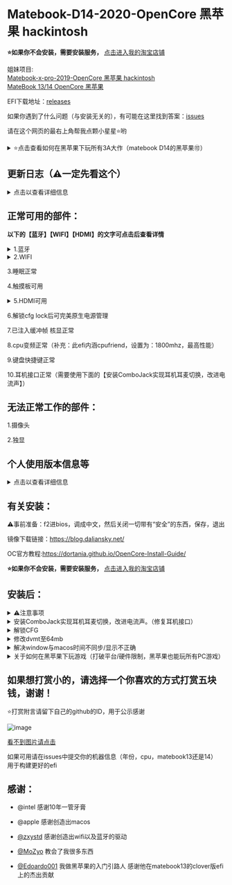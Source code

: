# Matebook-D14-2020-OpenCore 黑苹果 hackintosh  
  
  
**⭐️如果你不会安装，需要安装服务，** [点击进入我的淘宝店铺](https://item.taobao.com/item.htm?spm=2013.1.w4023-23478929585.7.643c3fccUH4XDY&id=638655575887)  
  
 


姐妹项目:  
[Matebook-x-pro-2019-OpenCore 黑苹果 hackintosh  ](https://github.com/ske1996/Matebook-x-pro-2019-Hackintosh-newest)  
[MateBook 13/14 OpenCore 黑苹果](https://github.com/ske1996/matebook-13-2019-oc-efi)  


  
EFI下载地址：[releases](https://github.com/ske1996/Matebook-D14-2020-hackintosh/releases)  

如果你遇到了什么问题（与安装无关的），有可能在这里找到答案：[issues](https://github.com/ske1996/Matebook-D14-2020-hackintosh/issues)  

请在这个网页的最右上角帮我点颗小星星⭐️哟  




<details>  
<summary>⭐️点击查看如何在黑苹果下玩所有3A大作（matebook D14的黑苹果🉑️）</summary>  
    
  
  
  
 ⚠️在注册的时候填写邀请码：DBZNT3EC  
！！可以白嫖3小时！！
  
       
      
我自己用的一个云电脑服务  
挺好用的能玩游戏（包括3A） 
也就是说在matebook13/14的黑苹果上也可以无硬件限制的玩任何游戏了  
直接4K全画质的开  
没啥延迟，就跟在本地玩一样  
我自己用的，推荐使用这个，这样在mac玩游戏也解决了  
  
⚠️在注册的时候填写邀请码：DBZNT3EC  
！！可以白嫖3小时！！
  
  
  
[点击进入它的官网](https://www.haixingcloud.com/#/Home)  
  

</details>   



       

   



## 更新日志（⚠️一定先看这个）  
<details>  
<summary>点击以查看详细信息</summary>  
  

- 20210506:  
合并了Catalina跟BigSur的EFI  

- 20210223:  
添加了一个Matebook D15 2020 pm981 专用的efi，一切正常  


- 20201205:  
关了sip  
以及设置安全模式为默认  

- 20201117:  
更新至oc 0.6.4，删除了一些不必要的东西，更新了所有我认为有必要更新的驱动  
  
  
- 20201012:    
修复了唤醒后色彩失真的问题，本次缓冲帧部分来自于[@Shaopeng](https://github.com/gongshaopeng0828)  

- 20201011:  
尝试修复了hdmi问题，目前hdmi可用，但是可能唤醒后会导致色彩失真的问题，可以尝试去偏好设置，显示器，色彩的位置做调整  
另外感谢[@Shaopeng](https://github.com/gongshaopeng0828)帮忙测试  

- 20200917:  
使用了Z大的最新AirportItlwm的wifi驱动，跟heliport说拜拜啦，今后可以原生切换wifi了，另将oc升级至0.6.1  
bigsur跟catalina需要对号入座，不可串着用  

- 20200904:  
上传了根据OC官方版制成的efi  
  
  
</details>   

## 正常可用的部件：
**以下的【蓝牙】【WIFI】【HDMI】的文字可点击后查看详情**   

<details>  
<summary>1.蓝牙</summary>   
  
驱动作者[@zxystd](https://github.com/OpenIntelWireless/IntelBluetoothFirmware)  
1. 华为的蓝牙鼠标不可用！！！  
2. 苹果的妙控2可用   
3. 亲眼所见，微软设计师鼠标可用[淘宝链接](https://detail.tmall.com/item.htm?id=575557854943&spm=a1z09.2.0.0.119c2e8dUqx3iI&_u=bkg3nm2911&sku_properties=5919063:6536025)  
4. 亲眼所见，型号为thinkpad 0a36193（SMB）的蓝牙鼠标可用，购买选“蓝牙无线激光”，[京东链接-移动端](https://item.m.jd.com/product/748175.html?utm_campaign=t_1001328990)  
5. Airpods可以用，但是你得配对一次，我们又不是白苹果，不能开盖就用  
6. 以下几个蓝牙鼠标根据群友测试说可用，但是我没亲眼所见，要是买了发现不能用别怪我  
----雷柏m200g/刺鳞树蝰/罗技m336/微软sculpt/英菲克/飞利浦spk7355  

</details>   

  
<details>  
<summary>2.WIFI</summary>  
  
1. 使用了Z大的最新AirportItlwm的wifi驱动，跟heliport说拜拜啦  


2. 驱动作者[@zxystd](https://github.com/OpenIntelWireless/itlwm)  

3. Airdrop和无线的随航不可用，随航需要插线用，handoff可用但有时不太稳定，可以用apple watch解锁mac，但是有时不稳定  
4. Wi-Fi觉得不好使的去上面我写出来的作者的repo里更新驱动
5. Wi-Fi连接要尽可能的去连5ghz的
6. 从Windows切换过来MacOS发现wifi没法用就关机，10s后再开机

</details>   

3.睡眠正常  

4.触摸板可用  

<details>  
<summary>5.HDMI可用 </summary>  

感谢[@Shaopeng](https://github.com/gongshaopeng0828)帮忙测试  

</details> 

6.解锁cfg lock后可完美原生电源管理

7.已注入缓冲帧 核显正常

8.cpu变频正常（补充：此efi内涵cpufriend，设置为：1800mhz，最高性能）

9.键盘快捷键正常  

10.耳机接口正常（需要使用下面的【安装ComboJack实现耳机耳麦切换，改进电流声】）
  
  
## 无法正常工作的部件：  


1.摄像头  

2.独显  




  
## 个人使用版本信息等   
<details>  
<summary>点击以查看详细信息</summary>  
oc版本0.6.0

自用macos版本：10.15.5 Catalina    

matebook D14 2020 i5-10210U  

</details>  

## 有关安装： 
  

⚠️事前准备：f2进bios，调成中文，然后关闭一切带有“安全”的东西，保存，退出  


镜像下载链接：https://blog.daliansky.net/  

OC官方教程:https://dortania.github.io/OpenCore-Install-Guide/  
  


**⭐️如果你不会安装，需要安装服务，** [点击进入我的淘宝店铺](https://item.taobao.com/item.htm?spm=a2oq0.12575281.0.0.45e51debf0yJ4n&ft=t&id=638314994173)  




  
  



## 安装后：  

<details>  
<summary>⚠️注意事项</summary>  
⚠️⚠️⚠️⚠️⚠️⚠️⚠️⚠️⚠️⚠️⚠️⚠️⚠️⚠️⚠️⚠️⚠️⚠️⚠️⚠️⚠️⚠️⚠️⚠️⚠️⚠️⚠️⚠️⚠️⚠️⚠️⚠️⚠️⚠️⚠️⚠️  
  
1.不要用oc引导windows，因为你弄不好你的正版软件许可证就全没了  
直接oc的选择系统界面里通过ctrl+回车选择mac的引导磁盘  
设置mac为默认引导磁盘，关闭config里，showpicker  
引导windows用f12选windows  


2.一定要先改三码再用，具体的教程自己百度  

3.icloud中的查找我的mac不要打开  

4.安全与隐私中的文件保险箱不要打开  

5.再任何系统，任何OS下都要杜绝热启动，意思是重启的话一律先选关机再用开机键开机  
无论是单个系统下的重启需求或者是想要重启切换系统，都不要选重启选项，一律先选关机再用开机键开机  
不然有可能会导致蓝牙，触控板，Wi-Fi失灵问题。  


</details>  

<details>  
<summary>安装ComboJack实现耳机耳麦切换，改进电流声。（修复耳机接口）</summary>   
  
参考： 

![image](http://m.qpic.cn/psc?/V51Uqo3Z3KmDDj0bhEZH0ySaLy25K537/ruAMsa53pVQWN7FLK88i5q01OKCJFpwjG8DeWk34ZAk2FSNjwQUoIN0*GZw*WPuJGXoFx6QKbikJBN0lMTsBAB*.2jRAK8HeEs9KtxTHRjs!/b&bo=SAdMAgAAAAADByM!&rf=viewer_4)



在这里下载由Heporis制作的ComboJack.

https://github.com/randomprofilename/ComboJack


终端运行下面路径的脚本
```bash
ComboJack_Installer/install.sh
```
  
</details>

  
  
<details>  
<summary>解锁CFG</summary>  

⚠️关于解锁cfg后能做到什么？  
完美的电源管理  
CPU完美变频  
完美睡眠（我个人经验：睡眠6H只掉了1%的电）  
⚠️以下教程的cfg lock偏移地址提取自matebook d14 2020款  
其他的需要自行提取bios并自行分析，核对偏移地址  
如因以下教程修改导致的一切后果，本人不予承担责任，下载本repo中任何一个文件视为同意以上条款  


以下教程来自：  
https://zhuanlan.zhihu.com/p/121655468

先去华为官网升级bios至1.19

然后找偏移地址就不用做了，我告诉你，就是0x3E  

【⚠️千万不要用oc去引导ru！！】懂得人自然懂，收起那个想法，老老实实按我下面写的来  
⚠️以下教程的cfg lock偏移地址提取自matebook d14 2020款  
其他的需要自行提取bios并自行分析，核对偏移地址  
如因以下教程修改导致的一切后果，本人不予承担责任，下载本repo中任何一个文件视为同意以上条款  


- U盘准备阶段：  
（大小无所谓）  

1.先准备一个u盘，格式化为fat32  
2.u盘里创建文件夹：EFI  
3.打开EFI文件夹，在里面创建文件夹BOOT  
4.复制[cfgunlock.zip(点击下载)](https://github.com/ske1996/matebook-13-2019-oc-efi/raw/master/cfgunlock.zip)里面的bootx64.efi进U盘的EFI/BOOT下  
5.关机后开机按F12使用这个U盘去引导，然后进入修改bios底层阶段  

- 以下为修改bios底层阶段：  
1. 进入后 ‘alt’ + ’=‘ 切换进 ACPI Variable  
2. 用pageup/pagedown/上下方向键找到 CPUSetup  
3. 回车进入然后用上下左右方向键找到对应的地址（也就是0x3e，那么就是纵坐标03，横坐标0e的位置）  
![image](http://m.qpic.cn/psc?/V51Uqo3Z3KmDDj0bhEZH0ySaLy25K537/ruAMsa53pVQWN7FLK88i5q01OKCJFpwjG8DeWk34ZAl40wvQBwENCvcC8AXw3U9pLndZFaQGhnrwveoEM7FzByVHyIsV*u1nI.1JoXvOXOA!/b&bo=0AIQAgAAAAABB.A!&rf=viewer_4)  
4. 一看，确实是0x01，那么回车，输入0 就可以看到它变成了0  
5. 使用'crtl' + 'w' 来保存 保存的时候屏幕上会直接显示update written 的，这说明已经写入了  
6. 使用'alt' + 'q' 来退出，然后即可回到引导进入系统了，CFG已经解锁  


修改完成后可以再用那个u盘引导启动一次，查看是否修改成功  
然后我建议使用[propertree](https://github.com/ske1996/matebook-13-2019-oc-efi/raw/master/ProperTree.zip)修改EFI分区中的EFI/OC/config.plist的kernel/add/quirks为下图所示  
![image](http://m.qpic.cn/psc?/V51Uqo3Z3KmDDj0bhEZH0ySaLy25K537/ruAMsa53pVQWN7FLK88i5mhOVTuQ0sSbBPmet1ZSU1zDz7zUBccaFytwrKxAqPz4ygQph98Mo9E5.JjYf6DFuuWhDZs8DFFN1ujnFI9OIz4!/b&bo=wASKAwAAAAADB28!&rf=viewer_4)  



</details> 

  
<details>  
<summary>修改dvmt至64mb</summary>  
    
  ⚠️关于修改dvmt后能做到什么？  
  可以hdmi/dp输出4k60p的信号了  
  
  
⚠️以下教程的cfg lock偏移地址提取自matebook d14 2020款  
其他的需要自行提取bios并自行分析，核对偏移地址  
如因以下教程修改导致的一切后果，本人不予承担责任，下载本repo中任何一个文件视为同意以上条款  

- U盘准备阶段：  
（大小无所谓）  

1.先准备一个u盘，格式化为fat32  
2.u盘里创建文件夹：EFI  
3.打开EFI文件夹，在里面创建文件夹BOOT  
4.复制[cfgunlock.zip(点击下载)](https://github.com/ske1996/matebook-13-2019-oc-efi/raw/master/cfgunlock.zip)里面的bootx64.efi进U盘的EFI/BOOT下  
5.关机后开机按F12使用这个U盘去引导，然后进入修改bios底层阶段  

- 以下为修改bios底层阶段：  
1. 进入后 ‘alt’ + ’=‘ 切换进 ACPI Variable  
2. 用pageup/pagedown/上下方向键找到 SaSetup  
3. 进入SaSetup后，然后用crtl加pagedown翻到下一页找到左侧横坐标0100，如下图所示，注意左侧横坐标第一项就是0100  
![image](http://m.qpic.cn/psc?/V51Uqo3Z3KmDDj0bhEZH0ySaLy25K537/ruAMsa53pVQWN7FLK88i5rx2t9cSeXQiYLuqJ05.4FSNLMnbEuWry.WaVUK8DLZK1Ex*4Q8psZMPKE3FXEd3kK9GM.4uvgaVsGsHP0v8onU!/b&bo=gALbAQAAAAABB3g!&rf=viewer_4)  
4. 横坐标0100纵坐标07改成02，横坐标0100纵坐标08改成03（就是我圈出来的位置修改的跟上图一样就行了）  
5. Crtl加w保存就行了  

  
  
[本教程灵感来源@laozhiang](https://github.com/laozhiang)  
  


</details>   
  
<details>  
<summary>解决window与macos时间不同步/显示不正确</summary>  
  
  
  
在windows下面WIN+x 选择管理员模式进入CMD  
  
  执行以下命令：  
  
```bash
Reg add HKLM\SYSTEM\CurrentControlSet\Control\TimeZoneInformation /v RealTimeIsUniversal /t REG_DWORD /d 1
```  
</details>   

<details>  
<summary>关于如何在黑苹果下玩游戏（打破平台/硬件限制，黑苹果也能玩所有PC游戏）</summary>  
    
  
  
  
 ⚠️在注册的时候填写邀请码：DBZNT3EC  
！！可以白嫖3小时！！
  
       
      
我自己用的一个云电脑服务  
挺好用的能玩游戏（包括3A） 
也就是说在matebook13/14的黑苹果上也可以无硬件限制的玩任何游戏了  
直接4K全画质的开  
没啥延迟，就跟在本地玩一样  
我自己用的，推荐使用这个，这样在mac玩游戏也解决了  
  
⚠️在注册的时候填写邀请码：DBZNT3EC  
！！可以白嫖3小时！！
  
  
  
[点击进入它的官网](https://www.haixingcloud.com/#/Home)  
  


</details>   




## 如果想打赏小的，请选择一个你喜欢的方式打赏五块钱，谢谢！
  
  ⭐️打赏附言请留下自己的github的ID，用于公示感谢  
  



![image](http://m.qpic.cn/psc?/V51Uqo3Z3KmDDj0bhEZH0ySaLy25K537/ruAMsa53pVQWN7FLK88i5vhyua0NyktT47EDwPAfhtuBceWLK5.5V40I*6lQE5rORR7qbWTf9Eovur4ifsHKECewZxvEqi.ZfhaQ4ObpAl8!/b&bo=DQWcAw0FnAMBCS4!&rf=viewer_4)  


  
[看不到图片请点击](http://m.qpic.cn/psc?/V51Uqo3Z3KmDDj0bhEZH0ySaLy25K537/ruAMsa53pVQWN7FLK88i5vhyua0NyktT47EDwPAfhtuBceWLK5.5V40I*6lQE5rORR7qbWTf9Eovur4ifsHKECewZxvEqi.ZfhaQ4ObpAl8!/b&bo=DQWcAw0FnAMBCS4!&rf=viewer_4)  

    
    
  
  
如果可用请在issues中提交你的机器信息（年份，cpu，matebook13还是14）  
用于构建更好的efi

## 感谢：

- @intel 感谢10年一管牙膏

- @apple 感谢创造出macos

- [@zxystd](https://github.com/OpenIntelWireless/itlwm) 感谢创造出wifi以及蓝牙的驱动

- [@MoZyo](https://github.com/MoZyo/RedmiBook-13-10th-Gen-Intel-Hackintosh) 教会了我很多东西

- [@Edoardo001](https://github.com/Edoardo001/Matebook-13-Hackintosh) 我做黑苹果的入门引路人 感谢他在matebook13的clover版efi上的杰出贡献
